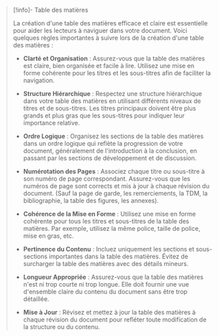> [!info]- Table des matières
> 
> La création d'une table des matières efficace et claire est essentielle pour aider les lecteurs à naviguer dans votre document. Voici quelques règles importantes à suivre lors de la création d'une table des matières :
> 
> - **Clarté et Organisation** : Assurez-vous que la table des matières est claire, bien organisée et facile à lire. Utilisez une mise en forme cohérente pour les titres et les sous-titres afin de faciliter la navigation.
>     
> - **Structure Hiérarchique** : Respectez une structure hiérarchique dans votre table des matières en utilisant différents niveaux de titres et de sous-titres. Les titres principaux doivent être plus grands et plus gras que les sous-titres pour indiquer leur importance relative.
>     
> - **Ordre Logique** : Organisez les sections de la table des matières dans un ordre logique qui reflète la progression de votre document, généralement de l'introduction à la conclusion, en passant par les sections de développement et de discussion.
>     
> - **Numérotation des Pages** : Associez chaque titre ou sous-titre à son numéro de page correspondant. Assurez-vous que les numéros de page sont corrects et mis à jour à chaque révision du document. (Sauf la page de garde, les remerciements, la TDM, la bibliographie, la table des figures, les annexes).
>     
> - **Cohérence de la Mise en Forme** : Utilisez une mise en forme cohérente pour tous les titres et sous-titres de la table des matières. Par exemple, utilisez la même police, taille de police, mise en gras, etc.
>     
> - **Pertinence du Contenu** : Incluez uniquement les sections et sous-sections importantes dans la table des matières. Évitez de surcharger la table des matières avec des détails mineurs.
>     
> - **Longueur Appropriée** : Assurez-vous que la table des matières n'est ni trop courte ni trop longue. Elle doit fournir une vue d'ensemble claire du contenu du document sans être trop détaillée.
> 
> - **Mise à Jour** : Révisez et mettez à jour la table des matières à chaque révision du document pour refléter toute modification de la structure ou du contenu.

